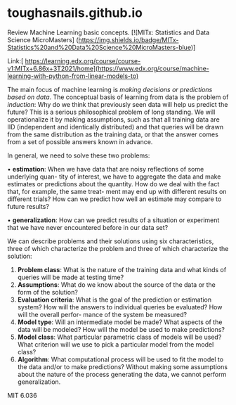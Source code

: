 # toughasnails.github.io
Review Machine Learning basic concepts.
[![MITx: Statistics and Data Science MicroMasters] (https://img.shields.io/badge/MITx-Statistics%20and%20Data%20Science%20MicroMasters-blue)]

Link:[ https://learning.edx.org/course/course-v1:MITx+6.86x+3T2021/home](https://www.edx.org/course/machine-learning-with-python-from-linear-models-to)


The main focus of machine learning is *making decisions or predictions based on data*.
The conceptual basis of learning from data is the problem of *induction*: Why do we think
that previously seen data will help us predict the future? This is a serious philosophical
problem of long standing. We will operationalize it by making assumptions, such as that
all training data are IID (independent and identically distributed) and that queries will be
drawn from the same distribution as the training data, or that the answer comes from a set
of possible answers known in advance.

In general, we need to solve these two problems:

  • **estimation**: When we have data that are noisy reflections of some underlying quan-
tity of interest, we have to aggregate the data and make estimates or predictions
about the quantity. How do we deal with the fact that, for example, the same treat-
ment may end up with different results on different trials? How can we predict how
well an estimate may compare to future results?

  • **generalization**: How can we predict results of a situation or experiment that we have
never encountered before in our data set?

We can describe problems and their solutions using six characteristics, three of which
characterize the problem and three of which characterize the solution:
1. **Problem class**: What is the nature of the training data and what kinds of queries will
be made at testing time?
2. **Assumptions**: What do we know about the source of the data or the form of the
solution?
3. **Evaluation criteria**: What is the goal of the prediction or estimation system? How
will the answers to individual queries be evaluated? How will the overall perfor-
mance of the system be measured?
4. **Model type**: Will an intermediate model be made? What aspects of the data will be
modeled? How will the model be used to make predictions?
5. **Model class**: What particular parametric class of models will be used? What criterion
will we use to pick a particular model from the model class?
6. **Algorithm**: What computational process will be used to fit the model to the data
and/or to make predictions?
Without making some assumptions about the nature of the process generating the data, we
cannot perform generalization.

MIT 6.036
